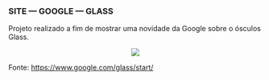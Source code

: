 ### SITE — GOOGLE — GLASS 

Projeto realizado a fim de mostrar uma novidade da Google sobre o ósculos Glass.

<div align = "center">
 <img src = "https://user-images.githubusercontent.com/96880351/206917190-51b17794-6391-4b4b-8978-c864af743260.png">
</div>

Fonte: https://www.google.com/glass/start/
